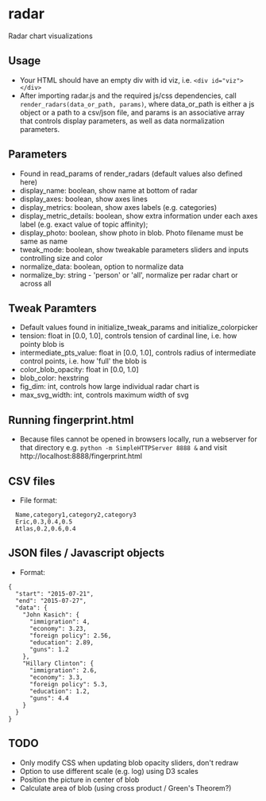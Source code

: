 # radar
Radar chart visualizations

## Usage
- Your HTML should have an empty div with id viz, i.e. `<div id="viz"></div>`
- After importing radar.js and the required js/css dependencies, call `render_radars(data_or_path, params)`, where data_or_path is either a js object or a path to a csv/json file, and params is an associative array that controls display parameters, as well as data normalization parameters. 

## Parameters
- Found in read_params of render_radars (default values also defined here)
- display_name: boolean, show name at bottom of radar
- display_axes: boolean, show axes lines
- display_metrics: boolean, show axes labels (e.g. categories)
- display_metric_details: boolean, show extra information under each axes label (e.g. exact value of topic affinity); 
- display_photo: boolean, show photo in blob. Photo filename must be same as name
- tweak_mode: boolean, show tweakable parameters sliders and inputs controlling size and color
- normalize_data: boolean, option to normalize data
- normalize_by: string - 'person' or 'all', normalize per radar chart or across all 

## Tweak Paramters
- Default values found in initialize_tweak_params and initialize_colorpicker
- tension: float in [0.0, 1.0], controls tension of cardinal line, i.e. how pointy blob is
- intermediate_pts_value: float in [0.0, 1.0], controls radius of intermediate control points, i.e. how 'full' the blob is
- color_blob_opacity: float in [0.0, 1.0]
- blob_color: hexstring
- fig_dim: int, controls how large individual radar chart is
- max_svg_width: int, controls maximum width of svg

## Running fingerprint.html
- Because files cannot be opened in browsers locally, run a webserver for that directory e.g.
  `python -m SimpleHTTPServer 8888 &` and visit http://localhost:8888/fingerprint.html

## CSV files
- File format:
```
  Name,category1,category2,category3
  Eric,0.3,0.4,0.5
  Atlas,0.2,0.6,0.4
```
## JSON files / Javascript objects
- Format:
```
{
  "start": "2015-07-21",
  "end": "2015-07-27",
  "data": {
    "John Kasich": {
      "immigration": 4,
      "economy": 3.23,
      "foreign policy": 2.56,
      "education": 2.89,
      "guns": 1.2
    },
    "Hillary Clinton": {
      "immigration": 2.6,
      "economy": 3.3,
      "foreign policy": 5.3,
      "education": 1.2,
      "guns": 4.4
    }
  }
}
```

## TODO
- Only modify CSS when updating blob opacity sliders, don't redraw
- Option to use different scale (e.g. log) using D3 scales
- Position the picture in center of blob
- Calculate area of blob (using cross product / Green's Theorem?)
